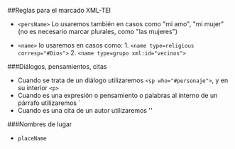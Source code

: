 ##Reglas para el marcado XML-TEI
- `<persName>` Lo usaremos también en casos como "mi amo", "mi mujer" (no es necesario marcar plurales, como "las mujeres") 

- `<name>` lo usaremos en casos como: 
       1. `<name type=religious corresp="#Dios">`
       2. `<name type=grupo xml:id="vecinos">`

###Diálogos, pensamientos, citas
- Cuando se trata de un diálogo utilizaremos `<sp who="#personaje">`, y en su interior `<p>`
- Cuando es una expresión o pensamiento o palabras al interno de un párrafo utilizaremos `<said who="#personaje">
- Cuando es una cita de un autor utilizaremos '<quote>' 

###Nombres de lugar
- `placeName`


